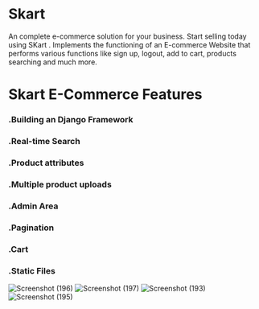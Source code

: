 # Skart
An complete e-commerce solution for your business. Start selling today using SKart .
Implements the functioning of an E-commerce Website that performs various functions like sign up, logout, add to cart, products searching and much more.
# Skart E-Commerce Features
### .Building an Django  Framework 
### .Real-time Search
### .Product attributes
### .Multiple product uploads
### .Admin Area
### .Pagination
### .Cart
### .Static Files
![Screenshot (196)](https://user-images.githubusercontent.com/112808009/198219444-c062fc37-47a3-43c3-adac-4ac31b6ca462.png)
![Screenshot (197)](https://user-images.githubusercontent.com/112808009/198219523-a0c509b5-4a3e-441e-9e4c-e211c55bab2d.png)
![Screenshot (193)](https://user-images.githubusercontent.com/112808009/198219460-386ada4c-4a70-4b41-8f24-61352bee798d.png)
![Screenshot (195)](https://user-images.githubusercontent.com/112808009/198219502-4458ae3d-cf07-4683-8656-b06e5eb54289.png)

